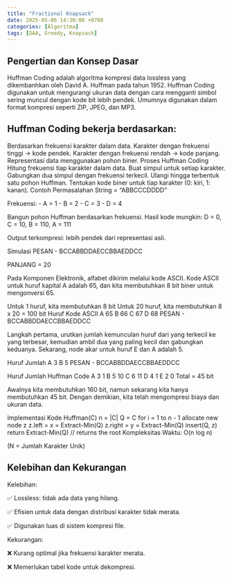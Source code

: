 ```yaml
---
title: "Fractional Knapsack"
date: 2025-05-06 14:30:00 +0700
categories: [Algoritma]
tags: [DAA, Greedy, Knapsack]
---
```


## Pengertian dan Konsep Dasar
Huffman Coding adalah algoritma kompresi data lossless yang dikembanhkan oleh David A. Huffman pada tahun 1952. Huffman Coding digunakan untuk mengurangi ukuran data dengan cara mengganti simbol sering muncul dengan kode bit lebih pendek. Umumnya digunakan dalam format kompresi seperti ZIP, JPEG, dan MP3.

## Huffman Coding bekerja berdasarkan:

Berdasarkan frekuensi karakter dalam data.
Karakter dengan frekuensi tinggi → kode pendek.
Karakter dengan frekuensi rendah → kode panjang.
Representasi data menggunakan pohon biner.
Proses Huffman Coding
Hitung frekuensi tiap karakter dalam data.
Buat simpul untuk setiap karakter.
Gabungkan dua simpul dengan frekuensi terkecil.
Ulangi hingga terbentuk satu pohon Huffman.
Tentukan kode biner untuk tiap karakter (0: kiri, 1: kanan).
Contoh Permasalahan
String = “ABBCCCDDDD”

Frekuensi: - A = 1 - B = 2 - C = 3 - D = 4

Bangun pohon Huffman berdasarkan frekuensi. Hasil kode mungkin: D = 0, C = 10, B = 110, A = 111

Output terkompresi: lebih pendek dari representasi asli.

Simulasi
PESAN - BCCABBDDAECCBBAEDDCC

PANJANG = 20

Pada Komponen Elektronik, alfabet dikirim melalui kode ASCII. Kode ASCII untuk huruf kapital A adalah 65, dan kita membutuhkan 8 bit biner untuk mengonversi 65.

Untuk 1 huruf, kita membutuhkan 8 bit
Untuk 20 huruf, kita membutuhkan 8 x 20 = 100 bit
Huruf	Kode ASCII
A	65
B	66
C	67
D	68
PESAN - BCCABBDDAECCBBAEDDCC

Langkah pertama, urutkan jumlah kemunculan huruf dari yang terkecil ke yang terbesar, kemudian ambil dua yang paling kecil dan gabungkan keduanya. Sekarang, node akar untuk huruf E dan A adalah 5.

Huruf	Jumlah
A	3
B	5
PESAN - BCCABBDDAECCBBAEDDCC

Huruf	Jumlah	Huffman Code
A	3	1
B	5	10
C	6	11
D	4	1
E	2	0
Total = 45 bit

Awalnya kita membutuhkan 160 bit, namun sekarang kita hanya membutuhkan 45 bit. Dengan demikian, kita telah mengompresi biaya dan ukuran data.

Implementasi Kode
Huffman(C)
    n = |C|
    Q = C
    for i = 1 to n - 1
        allocate new node z
        z.left = x = Extract-Min(Q)
        z.right = y = Extract-Min(Q)
        insert(Q, z)
    return Extract-Min(Q) // returns the root
Kompleksitas Waktu: O(n log n)

(N = Jumlah Karakter Unik)

## Kelebihan dan Kekurangan
Kelebihan:

✅ Lossless: tidak ada data yang hilang.

✅ Efisien untuk data dengan distribusi karakter tidak merata.

✅ Digunakan luas di sistem kompresi file.

Kekurangan:

❌ Kurang optimal jika frekuensi karakter merata.

❌ Memerlukan tabel kode untuk dekompresi.